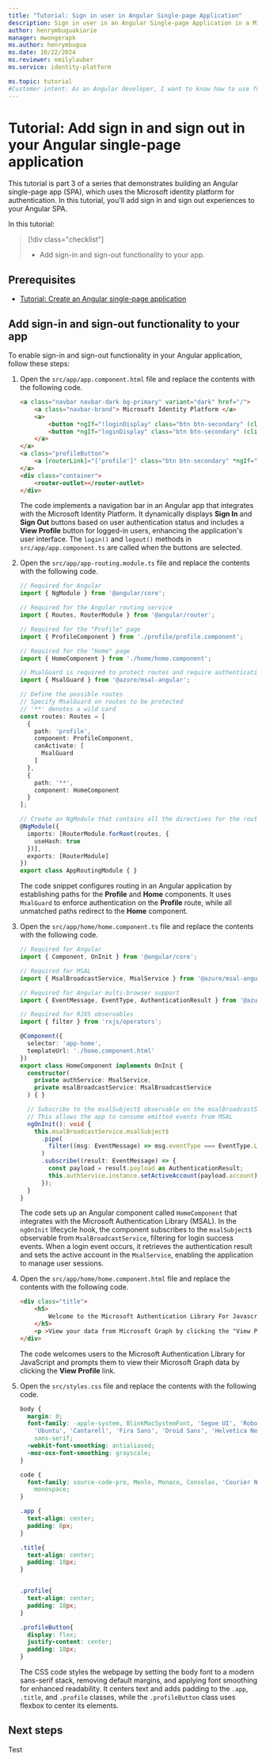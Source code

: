 ```yaml
---
title: "Tutorial: Sign in user in Angular Single-page Application"
description: Sign in user in an Angular Single-page Application in a Microsoft Entra tenant to manage authentication and secure user access.
author: henrymbuguakiarie
manager: mwongerapk
ms.author: henrymbugua
ms.date: 10/22/2024
ms.reviewer: emilylauber
ms.service: identity-platform

ms.topic: tutorial
#Customer intent: As an Angular developer, I want to know how to use functional components to add sign in and sign out experiences in my Angular application.
---
```


# Tutorial: Add sign in and sign out in your Angular single-page application

This tutorial is part 3 of a series that demonstrates building an Angular single-page app (SPA), which uses the Microsoft identity platform for authentication. In this tutorial, you'll add sign in and sign out experiences to your Angular SPA. 

In this tutorial:

> [!div class="checklist"]
>
> * Add sign-in and sign-out functionality to your app.

## Prerequisites

- [Tutorial: Create an Angular single-page application](tutorial-single-page-apps-angular-create-app.md)

## Add sign-in and sign-out functionality to your app

To enable sign-in and sign-out functionality in your Angular application, follow these steps:

1. Open the `src/app/app.component.html` file and replace the contents with the following code.
    ```html
    <a class="navbar navbar-dark bg-primary" variant="dark" href="/">
        <a class="navbar-brand"> Microsoft Identity Platform </a>
        <a>
            <button *ngIf="!loginDisplay" class="btn btn-secondary" (click)="login()">Sign In</button>
            <button *ngIf="loginDisplay" class="btn btn-secondary" (click)="logout()">Sign Out</button>
        </a>
    </a>
    <a class="profileButton">
        <a [routerLink]="['profile']" class="btn btn-secondary" *ngIf="loginDisplay">View Profile</a> 
    </a>
    <div class="container">
        <router-outlet></router-outlet>
    </div>
    ```

    The code implements a navigation bar in an Angular app that integrates with the Microsoft Identity Platform. It dynamically displays **Sign In** and **Sign Out** buttons based on user authentication status and includes a **View Profile** button for logged-in users, enhancing the application's user interface. The `login()` and `logout()` methods in `src/app/app.component.ts` are called when the buttons are selected.

1. Open the `src/app/app-routing.module.ts` file and replace the contents with the following code.
    
    ```typescript
    // Required for Angular
    import { NgModule } from '@angular/core';
    
    // Required for the Angular routing service
    import { Routes, RouterModule } from '@angular/router';
    
    // Required for the "Profile" page
    import { ProfileComponent } from './profile/profile.component';
    
    // Required for the "Home" page
    import { HomeComponent } from './home/home.component';
    
    // MsalGuard is required to protect routes and require authentication before accessing protected routes
    import { MsalGuard } from '@azure/msal-angular';
    
    // Define the possible routes
    // Specify MsalGuard on routes to be protected
    // '**' denotes a wild card
    const routes: Routes = [
      {
        path: 'profile',
        component: ProfileComponent,
        canActivate: [
          MsalGuard
        ]
      },
      {
        path: '**',
        component: HomeComponent
      }
    ];
    
    // Create an NgModule that contains all the directives for the routes specified above
    @NgModule({
      imports: [RouterModule.forRoot(routes, {
        useHash: true
      })],
      exports: [RouterModule]
    })
    export class AppRoutingModule { }
    ```

    The code snippet configures routing in an Angular application by establishing paths for the **Profile** and **Home** components. It uses `MsalGuard` to enforce authentication on the **Profile** route, while all unmatched paths redirect to the **Home** component.

1. Open the `src/app/home/home.component.ts` file and replace the contents with the following code.

    ```typescript
    // Required for Angular
    import { Component, OnInit } from '@angular/core';
    
    // Required for MSAL
    import { MsalBroadcastService, MsalService } from '@azure/msal-angular';
    
    // Required for Angular multi-browser support
    import { EventMessage, EventType, AuthenticationResult } from '@azure/msal-browser';
    
    // Required for RJXS observables
    import { filter } from 'rxjs/operators';
    
    @Component({
      selector: 'app-home',
      templateUrl: './home.component.html'
    })
    export class HomeComponent implements OnInit {
      constructor(
        private authService: MsalService,
        private msalBroadcastService: MsalBroadcastService
      ) { }
    
      // Subscribe to the msalSubject$ observable on the msalBroadcastService
      // This allows the app to consume emitted events from MSAL
      ngOnInit(): void {
        this.msalBroadcastService.msalSubject$
          .pipe(
            filter((msg: EventMessage) => msg.eventType === EventType.LOGIN_SUCCESS),
          )
          .subscribe((result: EventMessage) => {
            const payload = result.payload as AuthenticationResult;
            this.authService.instance.setActiveAccount(payload.account);
          });
      }
    }
    ```
    
    The code sets up an Angular component called `HomeComponent` that integrates with the Microsoft Authentication Library (MSAL). In the `ngOnInit` lifecycle hook, the component subscribes to the `msalSubject$` observable from `MsalBroadcastService`, filtering for login success events. When a login event occurs, it retrieves the authentication result and sets the active account in the `MsalService`, enabling the application to manage user sessions.

1. Open the `src/app/home/home.component.html` file and replace the contents with the following code.

    ```html
    <div class="title">
        <h5>
            Welcome to the Microsoft Authentication Library For Javascript - Angular SPAx
        </h5>
        <p >View your data from Microsoft Graph by clicking the "View Profile" link above.</p>
    </div>
    ```

    
    The code welcomes users to the Microsoft Authentication Library for JavaScript and prompts them to view their Microsoft Graph data by clicking the **View Profile** link.

1. Open the `src/styles.css` file and replace the contents with the following code.

    ```css
    body {
      margin: 0;
      font-family: -apple-system, BlinkMacSystemFont, 'Segoe UI', 'Roboto', 'Oxygen',
        'Ubuntu', 'Cantarell', 'Fira Sans', 'Droid Sans', 'Helvetica Neue',
        sans-serif;
      -webkit-font-smoothing: antialiased;
      -moz-osx-font-smoothing: grayscale;
    }
    
    code {
      font-family: source-code-pro, Menlo, Monaco, Consolas, 'Courier New',
        monospace;
    }
    
    .app {
      text-align: center;
      padding: 8px;
    }
    
    .title{
      text-align: center;
      padding: 18px;
    }
    
    
    .profile{
      text-align: center;
      padding: 18px;
    }
    
    .profileButton{
      display: flex;
      justify-content: center;
      padding: 18px;
    }
    ```

    The CSS code styles the webpage by setting the body font to a modern sans-serif stack, removing default margins, and applying font smoothing for enhanced readability. It centers text and adds padding to the `.app`, `.title`, and `.profile` classes, while the `.profileButton` class uses flexbox to center its elements.

## Next steps

Test
